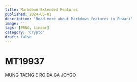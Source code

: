 ```yaml
---
title: Markdown Extended Features
published: 2024-05-01
description: 'Read more about Markdown features in Fuwari'
image: ''
tags: [PRNG, Linear]
category: 'Crypto'
draft: false 
---
```


# MT19937
MUNG TAENG E RO DA GA JOYGO